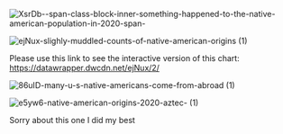 ![XsrDb--span-class-block-inner-something-happened-to-the-native-american-population-in-2020-span-](https://github.com/nicnorman16/datajournalism-fall23/assets/146041166/472b7908-1a78-4c1e-9d66-b3aff94df4b4)

![ejNux-slighly-muddled-counts-of-native-american-origins (1)](https://github.com/nicnorman16/datajournalism-fall23/assets/146041166/e66a8b69-2e36-4cac-9019-62814069a97b)

Please use this link to see the interactive version of this chart: https://datawrapper.dwcdn.net/ejNux/2/

![86uID-many-u-s-native-americans-come-from-abroad (1)](https://github.com/nicnorman16/datajournalism-fall23/assets/146041166/a469f9fe-282d-4e37-8429-f9780882120e)

![e5yw6-native-american-origins-2020-aztec- (1)](https://github.com/nicnorman16/datajournalism-fall23/assets/146041166/62dd7c78-a96f-4008-86c3-2f5a50b00cee)

Sorry about this one I did my best
